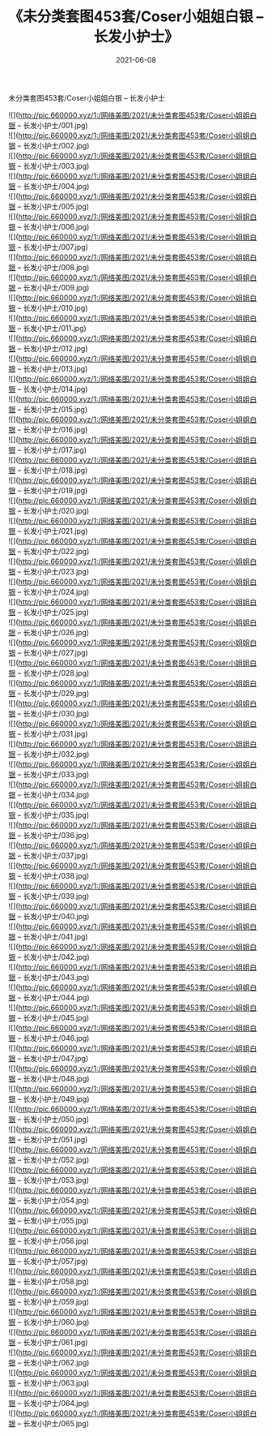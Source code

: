 ﻿---
layout: post
title:  《未分类套图453套/Coser小姐姐白银 – 长发小护士》
date:   2021-06-08
img: http://pic.660000.xyz/1:/网络美图/2021/未分类套图453套/Coser小姐姐白银 – 长发小护士/000.jpg
categories: [美女, 清纯, 唯美]
---

未分类套图453套/Coser小姐姐白银 – 长发小护士

 ![](http://pic.660000.xyz/1:/网络美图/2021/未分类套图453套/Coser小姐姐白银 – 长发小护士/001.jpg) <br>![](http://pic.660000.xyz/1:/网络美图/2021/未分类套图453套/Coser小姐姐白银 – 长发小护士/002.jpg) <br>![](http://pic.660000.xyz/1:/网络美图/2021/未分类套图453套/Coser小姐姐白银 – 长发小护士/003.jpg) <br>![](http://pic.660000.xyz/1:/网络美图/2021/未分类套图453套/Coser小姐姐白银 – 长发小护士/004.jpg) <br>![](http://pic.660000.xyz/1:/网络美图/2021/未分类套图453套/Coser小姐姐白银 – 长发小护士/005.jpg) <br>![](http://pic.660000.xyz/1:/网络美图/2021/未分类套图453套/Coser小姐姐白银 – 长发小护士/006.jpg) <br>![](http://pic.660000.xyz/1:/网络美图/2021/未分类套图453套/Coser小姐姐白银 – 长发小护士/007.jpg) <br>![](http://pic.660000.xyz/1:/网络美图/2021/未分类套图453套/Coser小姐姐白银 – 长发小护士/008.jpg) <br>![](http://pic.660000.xyz/1:/网络美图/2021/未分类套图453套/Coser小姐姐白银 – 长发小护士/009.jpg) <br>![](http://pic.660000.xyz/1:/网络美图/2021/未分类套图453套/Coser小姐姐白银 – 长发小护士/010.jpg) <br>![](http://pic.660000.xyz/1:/网络美图/2021/未分类套图453套/Coser小姐姐白银 – 长发小护士/011.jpg) <br>![](http://pic.660000.xyz/1:/网络美图/2021/未分类套图453套/Coser小姐姐白银 – 长发小护士/012.jpg) <br>![](http://pic.660000.xyz/1:/网络美图/2021/未分类套图453套/Coser小姐姐白银 – 长发小护士/013.jpg) <br>![](http://pic.660000.xyz/1:/网络美图/2021/未分类套图453套/Coser小姐姐白银 – 长发小护士/014.jpg) <br>![](http://pic.660000.xyz/1:/网络美图/2021/未分类套图453套/Coser小姐姐白银 – 长发小护士/015.jpg) <br>![](http://pic.660000.xyz/1:/网络美图/2021/未分类套图453套/Coser小姐姐白银 – 长发小护士/016.jpg) <br>![](http://pic.660000.xyz/1:/网络美图/2021/未分类套图453套/Coser小姐姐白银 – 长发小护士/017.jpg) <br>![](http://pic.660000.xyz/1:/网络美图/2021/未分类套图453套/Coser小姐姐白银 – 长发小护士/018.jpg) <br>![](http://pic.660000.xyz/1:/网络美图/2021/未分类套图453套/Coser小姐姐白银 – 长发小护士/019.jpg) <br>![](http://pic.660000.xyz/1:/网络美图/2021/未分类套图453套/Coser小姐姐白银 – 长发小护士/020.jpg) <br>![](http://pic.660000.xyz/1:/网络美图/2021/未分类套图453套/Coser小姐姐白银 – 长发小护士/021.jpg) <br>![](http://pic.660000.xyz/1:/网络美图/2021/未分类套图453套/Coser小姐姐白银 – 长发小护士/022.jpg) <br>![](http://pic.660000.xyz/1:/网络美图/2021/未分类套图453套/Coser小姐姐白银 – 长发小护士/023.jpg) <br>![](http://pic.660000.xyz/1:/网络美图/2021/未分类套图453套/Coser小姐姐白银 – 长发小护士/024.jpg) <br>![](http://pic.660000.xyz/1:/网络美图/2021/未分类套图453套/Coser小姐姐白银 – 长发小护士/025.jpg) <br>![](http://pic.660000.xyz/1:/网络美图/2021/未分类套图453套/Coser小姐姐白银 – 长发小护士/026.jpg) <br>![](http://pic.660000.xyz/1:/网络美图/2021/未分类套图453套/Coser小姐姐白银 – 长发小护士/027.jpg) <br>![](http://pic.660000.xyz/1:/网络美图/2021/未分类套图453套/Coser小姐姐白银 – 长发小护士/028.jpg) <br>![](http://pic.660000.xyz/1:/网络美图/2021/未分类套图453套/Coser小姐姐白银 – 长发小护士/029.jpg) <br>![](http://pic.660000.xyz/1:/网络美图/2021/未分类套图453套/Coser小姐姐白银 – 长发小护士/030.jpg) <br>![](http://pic.660000.xyz/1:/网络美图/2021/未分类套图453套/Coser小姐姐白银 – 长发小护士/031.jpg) <br>![](http://pic.660000.xyz/1:/网络美图/2021/未分类套图453套/Coser小姐姐白银 – 长发小护士/032.jpg) <br>![](http://pic.660000.xyz/1:/网络美图/2021/未分类套图453套/Coser小姐姐白银 – 长发小护士/033.jpg) <br>![](http://pic.660000.xyz/1:/网络美图/2021/未分类套图453套/Coser小姐姐白银 – 长发小护士/034.jpg) <br>![](http://pic.660000.xyz/1:/网络美图/2021/未分类套图453套/Coser小姐姐白银 – 长发小护士/035.jpg) <br>![](http://pic.660000.xyz/1:/网络美图/2021/未分类套图453套/Coser小姐姐白银 – 长发小护士/036.jpg) <br>![](http://pic.660000.xyz/1:/网络美图/2021/未分类套图453套/Coser小姐姐白银 – 长发小护士/037.jpg) <br>![](http://pic.660000.xyz/1:/网络美图/2021/未分类套图453套/Coser小姐姐白银 – 长发小护士/038.jpg) <br>![](http://pic.660000.xyz/1:/网络美图/2021/未分类套图453套/Coser小姐姐白银 – 长发小护士/039.jpg) <br>![](http://pic.660000.xyz/1:/网络美图/2021/未分类套图453套/Coser小姐姐白银 – 长发小护士/040.jpg) <br>![](http://pic.660000.xyz/1:/网络美图/2021/未分类套图453套/Coser小姐姐白银 – 长发小护士/041.jpg) <br>![](http://pic.660000.xyz/1:/网络美图/2021/未分类套图453套/Coser小姐姐白银 – 长发小护士/042.jpg) <br>![](http://pic.660000.xyz/1:/网络美图/2021/未分类套图453套/Coser小姐姐白银 – 长发小护士/043.jpg) <br>![](http://pic.660000.xyz/1:/网络美图/2021/未分类套图453套/Coser小姐姐白银 – 长发小护士/044.jpg) <br>![](http://pic.660000.xyz/1:/网络美图/2021/未分类套图453套/Coser小姐姐白银 – 长发小护士/045.jpg) <br>![](http://pic.660000.xyz/1:/网络美图/2021/未分类套图453套/Coser小姐姐白银 – 长发小护士/046.jpg) <br>![](http://pic.660000.xyz/1:/网络美图/2021/未分类套图453套/Coser小姐姐白银 – 长发小护士/047.jpg) <br>![](http://pic.660000.xyz/1:/网络美图/2021/未分类套图453套/Coser小姐姐白银 – 长发小护士/048.jpg) <br>![](http://pic.660000.xyz/1:/网络美图/2021/未分类套图453套/Coser小姐姐白银 – 长发小护士/049.jpg) <br>![](http://pic.660000.xyz/1:/网络美图/2021/未分类套图453套/Coser小姐姐白银 – 长发小护士/050.jpg) <br>![](http://pic.660000.xyz/1:/网络美图/2021/未分类套图453套/Coser小姐姐白银 – 长发小护士/051.jpg) <br>![](http://pic.660000.xyz/1:/网络美图/2021/未分类套图453套/Coser小姐姐白银 – 长发小护士/052.jpg) <br>![](http://pic.660000.xyz/1:/网络美图/2021/未分类套图453套/Coser小姐姐白银 – 长发小护士/053.jpg) <br>![](http://pic.660000.xyz/1:/网络美图/2021/未分类套图453套/Coser小姐姐白银 – 长发小护士/054.jpg) <br>![](http://pic.660000.xyz/1:/网络美图/2021/未分类套图453套/Coser小姐姐白银 – 长发小护士/055.jpg) <br>![](http://pic.660000.xyz/1:/网络美图/2021/未分类套图453套/Coser小姐姐白银 – 长发小护士/056.jpg) <br>![](http://pic.660000.xyz/1:/网络美图/2021/未分类套图453套/Coser小姐姐白银 – 长发小护士/057.jpg) <br>![](http://pic.660000.xyz/1:/网络美图/2021/未分类套图453套/Coser小姐姐白银 – 长发小护士/058.jpg) <br>![](http://pic.660000.xyz/1:/网络美图/2021/未分类套图453套/Coser小姐姐白银 – 长发小护士/059.jpg) <br>![](http://pic.660000.xyz/1:/网络美图/2021/未分类套图453套/Coser小姐姐白银 – 长发小护士/060.jpg) <br>![](http://pic.660000.xyz/1:/网络美图/2021/未分类套图453套/Coser小姐姐白银 – 长发小护士/061.jpg) <br>![](http://pic.660000.xyz/1:/网络美图/2021/未分类套图453套/Coser小姐姐白银 – 长发小护士/062.jpg) <br>![](http://pic.660000.xyz/1:/网络美图/2021/未分类套图453套/Coser小姐姐白银 – 长发小护士/063.jpg) <br>![](http://pic.660000.xyz/1:/网络美图/2021/未分类套图453套/Coser小姐姐白银 – 长发小护士/064.jpg) <br>![](http://pic.660000.xyz/1:/网络美图/2021/未分类套图453套/Coser小姐姐白银 – 长发小护士/065.jpg) <br>